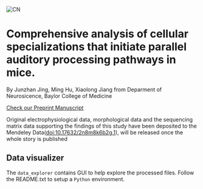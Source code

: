 ![CN](https://user-images.githubusercontent.com/42681557/235717163-05d6f944-5921-4476-9aca-3baf474e5c8e.png)
# Comprehensive analysis of cellular specializations that initiate parallel auditory processing pathways in mice.
By Junzhan Jing, Ming Hu, Xiaolong Jiang from Deparment of Neurosicence, Baylor College of Medicine

[Check our Preprint Manuscript](https://doi.org/10.1101/2023.05.15.539065)

Original electrophysiological data, morphological data and the sequencing matrix data supporting the findings of this study have been deposited to the Mendeley Data([doi:10.17632/2n8m8k6b2g.1](https://doi.org/10.17632/2n8m8k6b2g.1)), will be released once the whole story is published

## Data visualizer
The `data_explorer` contains GUI to help explore the processed files. Follow the README.txt to setup a `Python` environment. 




